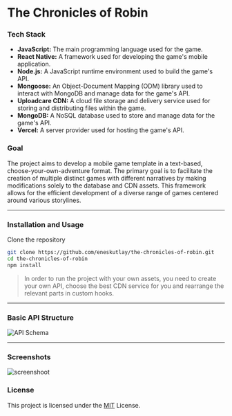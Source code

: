# The Chronicles of Robin

### Tech Stack
- **JavaScript:** The main programming language used for the game.
- **React Native:** A framework used for developing the game's mobile application.
- **Node.js:** A JavaScript runtime environment used to build the game's API.
- **Mongoose:** An Object-Document Mapping (ODM) library used to interact with MongoDB and manage data for the game's API.
- **Uploadcare CDN:** A cloud file storage and delivery service used for storing and distributing files within the game.
- **MongoDB:** A NoSQL database used to store and manage data for the game's API.
- **Vercel:** A server provider used for hosting the game's API.

### Goal 
The project aims to develop a mobile game template in a text-based, choose-your-own-adventure format. The primary goal is to facilitate the creation of multiple distinct games with different narratives by making modifications solely to the database and CDN assets. This framework allows for the efficient development of a diverse range of games centered around various storylines.

<hr/>

### Installation and Usage

Clone the repository
```sh
git clone https://github.com/eneskutlay/the-chronicles-of-robin.git
cd the-chronicles-of-robin
npm install
```
 > In order to run the project with your own assets, you need to create your own API, choose the best CDN service for you and rearrange the relevant parts in custom hooks.

<hr/>

### Basic API Structure
![API Schema](https://res.cloudinary.com/eneskutlay/image/upload/v1687266357/apischema_idvaxl.png)

<hr/>

### Screenshots
![screenshoot](https://res.cloudinary.com/eneskutlay/image/upload/v1687269986/screenshoot_qcnbwp.png)


### License

This project is licensed under the [MIT](https://github.com/eneskutlay/TheChroniclesOfRobin/blob/main/LICENSE) License.
